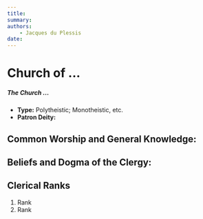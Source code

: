 ```yaml
---
title: 
summary: 
authors:
    - Jacques du Plessis
date: 
---
```

# Church of ...
##### The Church ...

* **Type:** Polytheistic; Monotheistic, etc.
* **Patron Deity:** 

## Common Worship and General Knowledge:


## Beliefs and Dogma of the Clergy: 


## Clerical Ranks
1. Rank
2. Rank